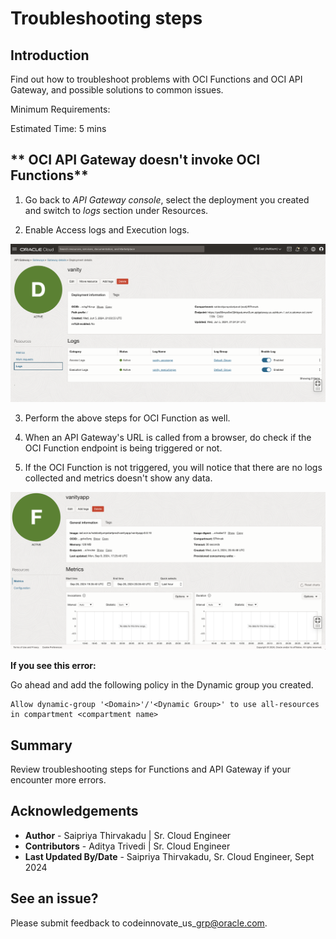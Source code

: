 # Troubleshooting steps

## **Introduction**

Find out how to troubleshoot problems with OCI Functions and OCI API Gateway, and possible solutions to common issues.

Minimum Requirements: 

Estimated Time: 5 mins


## ** OCI API Gateway doesn't invoke OCI Functions**

1. Go back to *API Gateway console*, select the deployment you created and switch to *logs* section under Resources. 

2. Enable Access logs and Execution logs.  

 ![](images/APIGW_logs.png " ")

3. Perform the above steps for OCI Function as well. 

4. When an API Gateway's URL is called from a browser, do check if the OCI Function endpoint is being triggered or not.

5. If the OCI Function is not triggered, you will notice that there are no logs collected and metrics doesn't show any data. 

 ![](images/FnMetrics.png " ")


**If you see this error:**

Go ahead and add the following policy in the Dynamic group you created. 

```<copy>
Allow dynamic-group '<Domain>'/'<Dynamic Group>' to use all-resources in compartment <compartment name>
```

## **Summary**

Review troubleshooting steps for Functions and API Gateway if your encounter more errors. 

## **Acknowledgements**

 - **Author** -  Saipriya Thirvakadu | Sr. Cloud Engineer 
 - **Contributors** - Aditya Trivedi | Sr. Cloud Engineer
 - **Last Updated By/Date** - Saipriya Thirvakadu, Sr. Cloud Engineer, Sept 2024

## See an issue?
Please submit feedback to codeinnovate\_us\_grp@oracle.com. 
